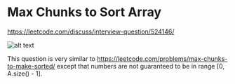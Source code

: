 # Max Chunks to Sort Array

https://leetcode.com/discuss/interview-question/524146/

![alt text](https://assets.leetcode.com/users/aydnozcn1/image_1582980000.png "Description") 

This question is very similar to https://leetcode.com/problems/max-chunks-to-make-sorted/ 
except that numbers are not guaranteed to be in range [0, A.size() - 1].